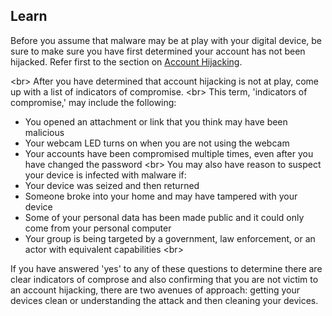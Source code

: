 
## Learn

Before you assume that malware may be at play with your digital device, be sure to make sure you have first determined your account has not been hijacked. Refer first to the section on [Account Hijacking](en/topics/practice-1-emergencies/2-account-hijacked/1-intro.md).

&lt;br&gt;
After you have determined that account hijacking is not at play, come up with a list of indicators of compromise.
&lt;br&gt;
This term, &#39;indicators of compromise,&#39; may include the following:
- You opened an attachment or link that you think may have been malicious
- Your webcam LED turns on when you are not using the webcam
- Your accounts have been compromised multiple times, even after you have changed the password
&lt;br&gt;
You may also have reason to suspect your device is infected with malware if:
- Your device was seized and then returned
- Someone broke into your home and may have tampered with your device
- Some of your personal data has been made public and it could only come from your personal computer
- Your group is being targeted by a government, law enforcement, or an actor with equivalent capabilities
&lt;br&gt;

If you have answered &#39;yes&#39; to any of these questions to determine there are clear indicators of comprose and also confirming that you are not victim to an account hijacking, there are two avenues of approach: getting your devices clean or understanding the attack and then cleaning your devices.
